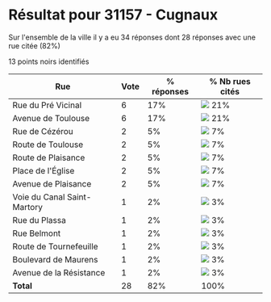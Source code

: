 # Résultat pour 31157 - Cugnaux

Sur l'ensemble de la ville il y a eu 34 réponses dont 28 réponses avec une rue citée (82%)

13 points noirs identifiés

| Rue | Vote | % réponses | % Nb rues cités|
|-----|------|------------|----------------|
| Rue du Pré Vicinal | 6 | 17% | <img src="../../img/bar_21.gif" />&nbsp;21%|
| Avenue de Toulouse | 6 | 17% | <img src="../../img/bar_21.gif" />&nbsp;21%|
| Rue de Cézérou | 2 | 5% | <img src="../../img/bar_7.gif" />&nbsp;7%|
| Route de Toulouse | 2 | 5% | <img src="../../img/bar_7.gif" />&nbsp;7%|
| Route de Plaisance | 2 | 5% | <img src="../../img/bar_7.gif" />&nbsp;7%|
| Place de l'Église | 2 | 5% | <img src="../../img/bar_7.gif" />&nbsp;7%|
| Avenue de Plaisance | 2 | 5% | <img src="../../img/bar_7.gif" />&nbsp;7%|
| Voie du Canal Saint-Martory | 1 | 2% | <img src="../../img/bar_3.gif" />&nbsp;3%|
| Rue du Plassa | 1 | 2% | <img src="../../img/bar_3.gif" />&nbsp;3%|
| Rue Belmont | 1 | 2% | <img src="../../img/bar_3.gif" />&nbsp;3%|
| Route de Tournefeuille | 1 | 2% | <img src="../../img/bar_3.gif" />&nbsp;3%|
| Boulevard de Maurens | 1 | 2% | <img src="../../img/bar_3.gif" />&nbsp;3%|
| Avenue de la Résistance | 1 | 2% | <img src="../../img/bar_3.gif" />&nbsp;3%|
| **Total** | 28 | 82% | 100%|
